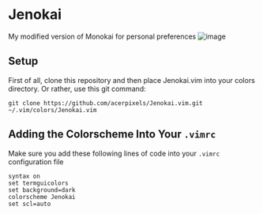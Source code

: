 # Jenokai
My modified version of Monokai for personal preferences
![image](https://github.com/user-attachments/assets/aa20a190-8b9f-4fde-8fab-846aa4637d38)

## Setup
First of all, clone this repository and then place Jenokai.vim into your colors directory.
Or rather, use this git command:
```git
git clone https://github.com/acerpixels/Jenokai.vim.git ~/.vim/colors/Jenokai.vim
```

## Adding the Colorscheme Into Your `.vimrc`
Make sure you add these following lines of code into your `.vimrc` configuration file
```vim
syntax on
set termguicolors
set background=dark
colorscheme Jenokai
set scl=auto
```
